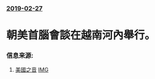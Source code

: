 ### [2019-02-27](/news/2019/02/27/index.md)

##### 
# 朝美首腦會談在越南河內舉行。 




### 信息来源:

1. [美國之音](https://www.voachinese.com/a/congress-cautiously-optimistic-trump-kim-summit-20190226/4805536.html) [IMG](https://gdb.voanews.com/461C9415-04AA-4528-9B39-1D5DD63EBBAA_w1200_r1_s.jpg)
